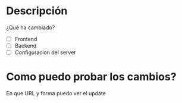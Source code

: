 # Descripción 
¿Qué ha cambiado?

- [ ] Frontend
- [ ] Backend
- [ ] Configuracion del server

# Como puedo probar los cambios?
En que URL y forma puedo ver el update
